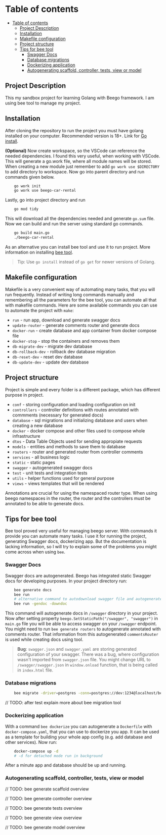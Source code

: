 # Table of contents

- [Table of contents](#table-of-contents)
  - [Project Description](#project-description)
  - [Installation](#installation)
  - [Makefile configuration](#makefile-configuration)
  - [Project structure](#project-structure)
  - [Tips for bee tool](#tips-for-bee-tool)
    - [Swagger Docs](#swagger-docs)
    - [Database migrations](#database-migrations)
    - [Dockerizing application](#dockerizing-application)
    - [Autogenerating scaffold, controller, tests, view or model](#autogenerating-scaffold-controller-tests-view-or-model)


## Project Description
This my sandbox project for learning Golang with Beego framework. I am using bee tool to manage my project.

## Installation

After cloning the repository to run the project you must have golang installed on your computer. Recommended version is 18+. Link for [Go install](https://go.dev/doc/install). 

**(Optional)** Now create workspace, so the VSCode can reference the needed dependencies. I found this very useful, when working with VSCode. This will generate a go.work file, where all module names will be stored. When creating a new module just remember to add `go work use $DIRECTORY` to add directory to workspace. Now go into parent directory and run commands given below.

```bash
    go work init
    go work use beego-car-rental
```

Lastly, go into project directory and run

```bash
    go mod tidy
```

This will download all the dependencies needed and generate `go.sum` file. Now we can build and run the server using standard go commands.

```bash
    go build main.go
    ./beego-car-rental
```

As an alternative you can install bee tool and use it to run project. More information on installing [bee tool](https://beego.gocn.vip/beego/en-US/developing/bee/). 

> Tip: Use `go install` instead of `go get` for newer versions of Golang.

## Makefile configuration

Makefile is a very convenient way of automating many tasks, that you will run frequently. Instead of writing long commands manually and remembering all the parameters for the bee tool, you can automate all that with makefile commands. Here are some available commands you can use to automate the project with `make`:

* `run` - run app, download and generate swagger docs
* `update-router` - generate comments router and generate docs
* `docker-run` - create database and app container from docker compose file
* `docker-stop` - stop the containers and removes them
* `db-migrate-dev` - migrate dev database
* `db-rollback-dev` - rollback dev database migration
* `db-reset-dev` - reset dev database
* `db-update-dev` - update dev database

## Project structure

Project is simple and every folder is a different package, which has different purpose in project.

- `conf` - storing configuration and loading configuration on init
- `controllers` - controller definitions with routes annotated with commments (necessary for generated docs)
- `database` - sql migrations and initializing database and users when creating a new database
- `docker` - docker compose and other files used to compose whole infrastructure
- `dtos` - Data Table Objects used for sending appropiate requests
- `models` - entities and methods to save them to database
- `routers` - router and generated router from controller comments
- `services` - all business logic
- `static` - static pages
- `swagger` - autogenerated swagger docs
- `test` - unit tests and integration tests
- `utils` - helper functions used for general purpose
- `views` - views templates that will be rendered

Annotations are crucial for using the namespaced router type. When using beego namespaces in the router, the router and the controllers must be annotated to be able to generate docs.

## Tips for bee tool

Bee tool proved very useful for managing beego server. With commands it provide you can automate many tasks. I use it for running the project, generating Swagger docs, dockerizing app. But the documentation is lacking information, so I will try to explain some of the problems you might come across when using `bee`.

### Swagger Docs

Swagger docs are autogenerated. Beego has integrated static Swagger docs for developing purposes. In your project directory run:

```bash
    bee generate docs
    bee run
    # alternative command to autodownload swagger file and autogenerate docs
    bee run -gendoc -downdoc
```

This command will autogenerate docs in `/swagger` directory in your project. Now after setting property `beego.SetStaticPath("/swagger", "swagger")` in `main.go` file you will be able to access swagger on your `/swagger` endpoint. You might need to run `bee generate routers` to autogenerate annotated with comments router. That information from this autogenerated `commentsRouter` is used while creating docs using tool.

> **Bug**: `swagger.json` and `swagger.yaml` are storing generated configuration of your swagger. There was a bug, where configuration wasn't imported from `swagger.json` file. You might change URL to `/swagger/swagger.json` in `window.onload` function, that is being called in `index.html` file.


### Database migrations

```bash
    bee migrate -driver=postgres -conn=postgres://dev:1234@localhost/beego_car_rental_dev?sslmode=disable
```

// TODO: after test explain more about bee migration tool

### Dockerizing application

With a command `bee dockerize` you can autogenerate a `Dockerfile` with `docker-compose.yaml`, that you can use to dockerize you app. It can be used as a template for building your whole app config (e.g. add database and other services). Now run:

```bash
    docker-compose up -d
    # -d for detached mode run in background
```

After a minute app and database should be up and running.

### Autogenerating scaffold, controller, tests, view or model

// TODO: bee generate scaffold overview

// TODO: bee generate controller overview

// TODO: bee generate tests overview

// TODO: bee generate view overview

// TODO: bee generate model overview